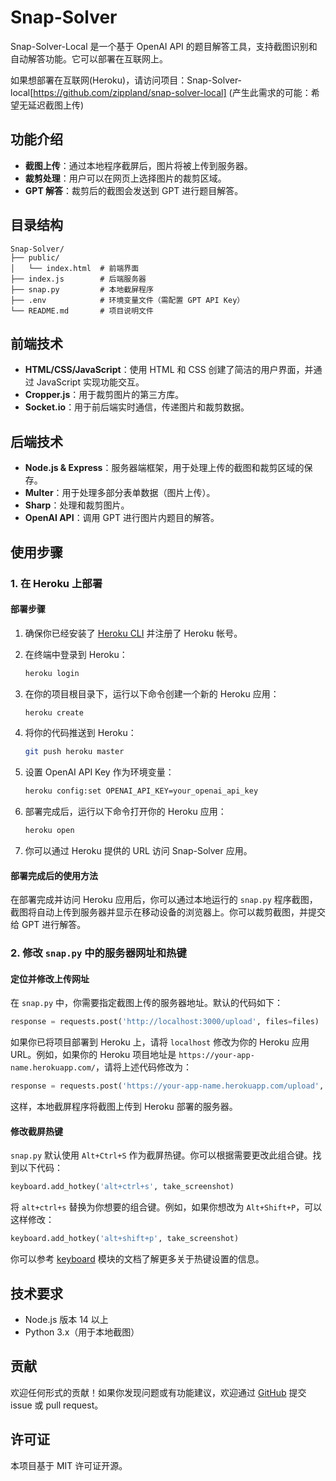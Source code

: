 # Snap-Solver

Snap-Solver-Local 是一个基于 OpenAI API 的题目解答工具，支持截图识别和自动解答功能。它可以部署在互联网上。

如果想部署在互联网(Heroku)，请访问项目：Snap-Solver-local[https://github.com/zippland/snap-solver-local]
(产生此需求的可能：希望无延迟截图上传)

## 功能介绍

- **截图上传**：通过本地程序截屏后，图片将被上传到服务器。
- **裁剪处理**：用户可以在网页上选择图片的裁剪区域。
- **GPT 解答**：裁剪后的截图会发送到 GPT 进行题目解答。

## 目录结构

```
Snap-Solver/
├── public/
│   └── index.html  # 前端界面
├── index.js        # 后端服务器
├── snap.py         # 本地截屏程序
├── .env            # 环境变量文件（需配置 GPT API Key）
└── README.md       # 项目说明文件
```

## 前端技术

- **HTML/CSS/JavaScript**：使用 HTML 和 CSS 创建了简洁的用户界面，并通过 JavaScript 实现功能交互。
- **Cropper.js**：用于裁剪图片的第三方库。
- **Socket.io**：用于前后端实时通信，传递图片和裁剪数据。

## 后端技术

- **Node.js & Express**：服务器端框架，用于处理上传的截图和裁剪区域的保存。
- **Multer**：用于处理多部分表单数据（图片上传）。
- **Sharp**：处理和裁剪图片。
- **OpenAI API**：调用 GPT 进行图片内题目的解答。

## 使用步骤

### 1. 在 Heroku 上部署

#### 部署步骤

1. 确保你已经安装了 [Heroku CLI](https://devcenter.heroku.com/articles/heroku-cli) 并注册了 Heroku 帐号。
2. 在终端中登录到 Heroku：

   ```bash
   heroku login
   ```

3. 在你的项目根目录下，运行以下命令创建一个新的 Heroku 应用：

   ```bash
   heroku create
   ```

4. 将你的代码推送到 Heroku：

   ```bash
   git push heroku master
   ```

5. 设置 OpenAI API Key 作为环境变量：

   ```bash
   heroku config:set OPENAI_API_KEY=your_openai_api_key
   ```

6. 部署完成后，运行以下命令打开你的 Heroku 应用：

   ```bash
   heroku open
   ```

7. 你可以通过 Heroku 提供的 URL 访问 Snap-Solver 应用。

#### 部署完成后的使用方法

在部署完成并访问 Heroku 应用后，你可以通过本地运行的 `snap.py` 程序截图，截图将自动上传到服务器并显示在移动设备的浏览器上。你可以裁剪截图，并提交给 GPT 进行解答。

### 2. 修改 `snap.py` 中的服务器网址和热键

#### 定位并修改上传网址

在 `snap.py` 中，你需要指定截图上传的服务器地址。默认的代码如下：

```python
response = requests.post('http://localhost:3000/upload', files=files)
```

如果你已将项目部署到 Heroku 上，请将 `localhost` 修改为你的 Heroku 应用 URL。例如，如果你的 Heroku 项目地址是 `https://your-app-name.herokuapp.com/`，请将上述代码修改为：

```python
response = requests.post('https://your-app-name.herokuapp.com/upload', files=files)
```

这样，本地截屏程序将截图上传到 Heroku 部署的服务器。

#### 修改截屏热键

`snap.py` 默认使用 `Alt+Ctrl+S` 作为截屏热键。你可以根据需要更改此组合键。找到以下代码：

```python
keyboard.add_hotkey('alt+ctrl+s', take_screenshot)
```

将 `alt+ctrl+s` 替换为你想要的组合键。例如，如果你想改为 `Alt+Shift+P`，可以这样修改：

```python
keyboard.add_hotkey('alt+shift+p', take_screenshot)
```

你可以参考 [keyboard](https://pypi.org/project/keyboard/) 模块的文档了解更多关于热键设置的信息。

## 技术要求

- Node.js 版本 14 以上
- Python 3.x（用于本地截图）

## 贡献

欢迎任何形式的贡献！如果你发现问题或有功能建议，欢迎通过 [GitHub](https://github.com/Zippland/Snap-Solver) 提交 issue 或 pull request。

## 许可证

本项目基于 MIT 许可证开源。
